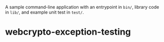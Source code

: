 A sample command-line application with an entrypoint in `bin/`, library code
in `lib/`, and example unit test in `test/`.
# webcrypto-exception-testing
